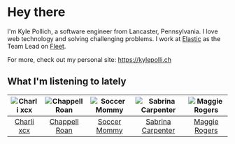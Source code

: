 # Hey there


I'm Kyle Pollich, a software engineer from Lancaster, Pennsylvania. I love web technology and solving challenging problems.
I work at [Elastic](https://www.elastic.co/) as the Team Lead on [Fleet](https://www.elastic.co/guide/en/fleet/current/fleet-overview.html).

For more, check out my personal site: https://kylepolli.ch

## What I'm listening to lately

<!-- begin artists -->
  |![Charli xcx](https://i.scdn.co/image/ab6761610000f178936885667ef44c306483c838)|![Chappell Roan](https://i.scdn.co/image/ab6761610000f178cde5a0d57c1b79de5fce6bee)|![Soccer Mommy](https://i.scdn.co/image/ab6761610000f17892a53b190e048475d6c1722e)|![Sabrina Carpenter](https://i.scdn.co/image/ab6761610000f178e053b8338322b9c8609ee7ae)|![Maggie Rogers](https://i.scdn.co/image/ab6761610000f17842ac28bac739fd27c568cf4b)|
  |:---:|:---:|:---:|:---:|:---:|
  |[Charli xcx](https://open.spotify.com/artist/25uiPmTg16RbhZWAqwLBy5)|[Chappell Roan](https://open.spotify.com/artist/7GlBOeep6PqTfFi59PTUUN)|[Soccer Mommy](https://open.spotify.com/artist/4wXchxfTTggLtzkoUhO86Q)|[Sabrina Carpenter](https://open.spotify.com/artist/74KM79TiuVKeVCqs8QtB0B)|[Maggie Rogers](https://open.spotify.com/artist/4NZvixzsSefsNiIqXn0NDe)|
<!-- end artists -->
